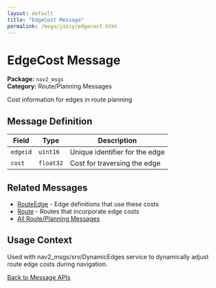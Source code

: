 ```yaml
---
layout: default
title: "EdgeCost Message"
permalink: /msgs/jazzy/edgecost.html
---
```


# EdgeCost Message

**Package:** `nav2_msgs`  
**Category:** Route/Planning Messages

Cost information for edges in route planning

## Message Definition

| Field | Type | Description |
|-------|------|-------------|
| `edgeid` | `uint16` | Unique identifier for the edge |
| `cost` | `float32` | Cost for traversing the edge |

## Related Messages

- [RouteEdge](/msgs/jazzy/routeedge.html) - Edge definitions that use these costs
- [Route](/msgs/jazzy/route.html) - Routes that incorporate edge costs
- [All Route/Planning Messages](/msgs/jazzy/index.html#route-planning-messages)

## Usage Context

Used with nav2_msgs/srv/DynamicEdges service to dynamically adjust route edge costs during navigation.

[Back to Message APIs](/msgs/jazzy/)
